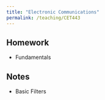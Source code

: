 ```yaml
---
title: "Electronic Communications"
permalink: /teaching/CET443
---
```


## Homework
* Fundamentals

## Notes
* Basic Filters


